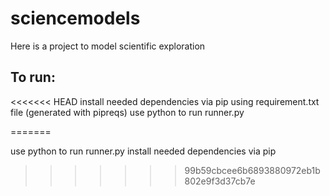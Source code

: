 # sciencemodels
Here is a project to model scientific exploration

## To run:
<<<<<<< HEAD
install needed dependencies via pip using requirement.txt file (generated with pipreqs)
use python to run runner.py

=======

use python to run runner.py
install needed dependencies via pip
>>>>>>> 99b59cbcee6b6893880972eb1b802e9f3d37cb7e
